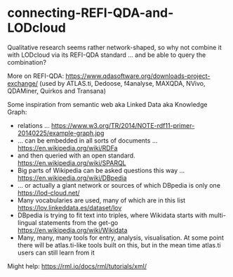 # connecting-REFI-QDA-and-LODcloud
Qualitative research seems rather network-shaped, so why not combine it with LODcloud via its REFI-QDA standard 
... and be able to query the combination?

More on REFI-QDA: https://www.qdasoftware.org/downloads-project-exchange/ (used by ATLAS.ti, Dedoose, f4analyse, MAXQDA, NVivo, QDAMiner, Quirkos and Transana)

Some inspiration from semantic web aka Linked Data aka Knowledge Graph:
- relations ... https://www.w3.org/TR/2014/NOTE-rdf11-primer-20140225/example-graph.jpg
- ... can be embedded in all sorts of documents ... https://en.wikipedia.org/wiki/RDFa
- and then queried with an open standard. https://en.wikipedia.org/wiki/SPARQL
- Big parts of Wikipedia can be asked questions this way ... https://en.wikipedia.org/wiki/DBpedia
- ... or actually a giant network or sources of which DBpedia is only one https://lod-cloud.net/
- Many vocabularies are used, many of which are in this list https://lov.linkeddata.es/dataset/lov
- DBpedia is trying to fit text into triples, where Wikidata starts with multi-lingual statements from the get-go https://en.wikipedia.org/wiki/Wikidata
- Many, many, many tools for entry, analysis, visualisation. At some point there will be atlas.ti-like tools built on this, but in the mean time atlas.ti users can still learn from it

Might help: https://rml.io/docs/rml/tutorials/xml/
